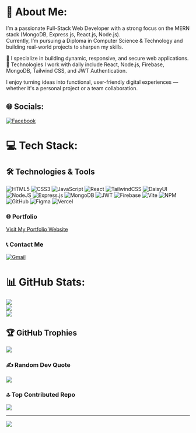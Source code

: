 # 💫 About Me:

I’m a passionate Full-Stack Web Developer with a strong focus on the MERN stack (MongoDB, Express.js, React.js, Node.js).  
Currently, I’m pursuing a Diploma in Computer Science & Technology and building real-world projects to sharpen my skills.

🚀 I specialize in building dynamic, responsive, and secure web applications.  
🔧 Technologies I work with daily include React, Node.js, Firebase, MongoDB, Tailwind CSS, and JWT Authentication.

I enjoy turning ideas into functional, user-friendly digital experiences — whether it's a personal project or a team collaboration.



## 🌐 Socials:
[![Facebook](https://img.shields.io/badge/Facebook-%231877F2.svg?logo=Facebook&logoColor=white)](https://www.facebook.com/MD1Shawon ) 

# 💻 Tech Stack:
## 🛠️ Technologies & Tools

![HTML5](https://img.shields.io/badge/html5-%23E34F26.svg?style=for-the-badge&logo=html5&logoColor=white) 
![CSS3](https://img.shields.io/badge/css3-%231572B6.svg?style=for-the-badge&logo=css3&logoColor=white) 
![JavaScript](https://img.shields.io/badge/javascript-%23323330.svg?style=for-the-badge&logo=javascript&logoColor=%23F7DF1E) 
![React](https://img.shields.io/badge/react-%2320232a.svg?style=for-the-badge&logo=react&logoColor=%2361DAFB) 
![TailwindCSS](https://img.shields.io/badge/tailwindcss-%2338B2AC.svg?style=for-the-badge&logo=tailwind-css&logoColor=white) 
![DaisyUI](https://img.shields.io/badge/daisyui-5A0EF8?style=for-the-badge&logo=daisyui&logoColor=white)
![NodeJS](https://img.shields.io/badge/node.js-6DA55F?style=for-the-badge&logo=node.js&logoColor=white) 
![Express.js](https://img.shields.io/badge/express.js-%23404d59.svg?style=for-the-badge&logo=express&logoColor=white)
![MongoDB](https://img.shields.io/badge/MongoDB-%234ea94b.svg?style=for-the-badge&logo=mongodb&logoColor=white)
![JWT](https://img.shields.io/badge/JWT-black?style=for-the-badge&logo=JSON%20web%20tokens) 
![Firebase](https://img.shields.io/badge/firebase-a08021?style=for-the-badge&logo=firebase&logoColor=ffcd34)
![Vite](https://img.shields.io/badge/vite-%23646CFF.svg?style=for-the-badge&logo=vite&logoColor=white) 
![NPM](https://img.shields.io/badge/NPM-%23CB3837.svg?style=for-the-badge&logo=npm&logoColor=white)
![GitHub](https://img.shields.io/badge/github-%23121011.svg?style=for-the-badge&logo=github&logoColor=white)
![Figma](https://img.shields.io/badge/figma-%23F24E1E.svg?style=for-the-badge&logo=figma&logoColor=white)
![Vercel](https://img.shields.io/badge/vercel-%23000000.svg?style=for-the-badge&logo=vercel&logoColor=white)


### 🌐 Portfolio  
[Visit My Portfolio Website](https://luxury-crisp-b8374b.netlify.app/)  

### 📞 Contact Me
[![Gmail](https://img.shields.io/badge/Gmail-D14836?style=for-the-badge&logo=gmail&logoColor=white)](mailto:shawon505214@gmail.com)



# 📊 GitHub Stats:
![](https://github-readme-stats.vercel.app/api?username=shawonkhan1&theme=dark&hide_border=false&include_all_commits=false&count_private=false)<br/>
![](https://nirzak-streak-stats.vercel.app/?user=shawonkhan1&theme=dark&hide_border=false)<br/>
![](https://github-readme-stats.vercel.app/api/top-langs/?username=shawonkhan1&theme=dark&hide_border=false&include_all_commits=false&count_private=false&layout=compact)

## 🏆 GitHub Trophies
![](https://github-profile-trophy.vercel.app/?username=shawonkhan1&theme=radical&no-frame=false&no-bg=true&margin-w=4)

### ✍️ Random Dev Quote
![](https://quotes-github-readme.vercel.app/api?type=horizontal&theme=radical)

### 🔝 Top Contributed Repo
![](https://github-contributor-stats.vercel.app/api?username=shawonkhan1&limit=5&theme=dark&combine_all_yearly_contributions=true)

---
[![](https://visitcount.itsvg.in/api?id=shawonkhan1&icon=0&color=0)](https://visitcount.itsvg.in)

<!-- Proudly created with GPRM ( https://gprm.itsvg.in ) -->
